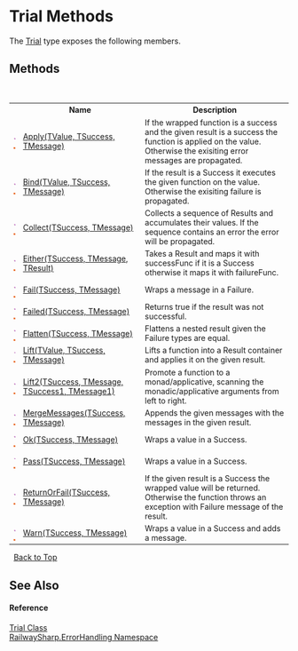 # Trial Methods
 

The <a href="T_RailwaySharp_ErrorHandling_Trial">Trial</a> type exposes the following members.


## Methods
&nbsp;<table><tr><th></th><th>Name</th><th>Description</th></tr><tr><td>![Public method](media/pubmethod.gif "Public method")![Static member](media/static.gif "Static member")</td><td><a href="M_RailwaySharp_ErrorHandling_Trial_Apply__3">Apply(TValue, TSuccess, TMessage)</a></td><td>
If the wrapped function is a success and the given result is a success the function is applied on the value. Otherwise the exisiting error messages are propagated.</td></tr><tr><td>![Public method](media/pubmethod.gif "Public method")![Static member](media/static.gif "Static member")</td><td><a href="M_RailwaySharp_ErrorHandling_Trial_Bind__3">Bind(TValue, TSuccess, TMessage)</a></td><td>
If the result is a Success it executes the given function on the value. Otherwise the exisiting failure is propagated.</td></tr><tr><td>![Public method](media/pubmethod.gif "Public method")![Static member](media/static.gif "Static member")</td><td><a href="M_RailwaySharp_ErrorHandling_Trial_Collect__2">Collect(TSuccess, TMessage)</a></td><td>
Collects a sequence of Results and accumulates their values. If the sequence contains an error the error will be propagated.</td></tr><tr><td>![Public method](media/pubmethod.gif "Public method")![Static member](media/static.gif "Static member")</td><td><a href="M_RailwaySharp_ErrorHandling_Trial_Either__3">Either(TSuccess, TMessage, TResult)</a></td><td>
Takes a Result and maps it with successFunc if it is a Success otherwise it maps it with failureFunc.</td></tr><tr><td>![Public method](media/pubmethod.gif "Public method")![Static member](media/static.gif "Static member")</td><td><a href="M_RailwaySharp_ErrorHandling_Trial_Fail__2">Fail(TSuccess, TMessage)</a></td><td>
Wraps a message in a Failure.</td></tr><tr><td>![Public method](media/pubmethod.gif "Public method")![Static member](media/static.gif "Static member")</td><td><a href="M_RailwaySharp_ErrorHandling_Trial_Failed__2">Failed(TSuccess, TMessage)</a></td><td>
Returns true if the result was not successful.</td></tr><tr><td>![Public method](media/pubmethod.gif "Public method")![Static member](media/static.gif "Static member")</td><td><a href="M_RailwaySharp_ErrorHandling_Trial_Flatten__2">Flatten(TSuccess, TMessage)</a></td><td>
Flattens a nested result given the Failure types are equal.</td></tr><tr><td>![Public method](media/pubmethod.gif "Public method")![Static member](media/static.gif "Static member")</td><td><a href="M_RailwaySharp_ErrorHandling_Trial_Lift__3">Lift(TValue, TSuccess, TMessage)</a></td><td>
Lifts a function into a Result container and applies it on the given result.</td></tr><tr><td>![Public method](media/pubmethod.gif "Public method")![Static member](media/static.gif "Static member")</td><td><a href="M_RailwaySharp_ErrorHandling_Trial_Lift2__4">Lift2(TSuccess, TMessage, TSuccess1, TMessage1)</a></td><td>
Promote a function to a monad/applicative, scanning the monadic/applicative arguments from left to right.</td></tr><tr><td>![Public method](media/pubmethod.gif "Public method")![Static member](media/static.gif "Static member")</td><td><a href="M_RailwaySharp_ErrorHandling_Trial_MergeMessages__2">MergeMessages(TSuccess, TMessage)</a></td><td>
Appends the given messages with the messages in the given result.</td></tr><tr><td>![Public method](media/pubmethod.gif "Public method")![Static member](media/static.gif "Static member")</td><td><a href="M_RailwaySharp_ErrorHandling_Trial_Ok__2">Ok(TSuccess, TMessage)</a></td><td>
Wraps a value in a Success.</td></tr><tr><td>![Public method](media/pubmethod.gif "Public method")![Static member](media/static.gif "Static member")</td><td><a href="M_RailwaySharp_ErrorHandling_Trial_Pass__2">Pass(TSuccess, TMessage)</a></td><td>
Wraps a value in a Success.</td></tr><tr><td>![Public method](media/pubmethod.gif "Public method")![Static member](media/static.gif "Static member")</td><td><a href="M_RailwaySharp_ErrorHandling_Trial_ReturnOrFail__2">ReturnOrFail(TSuccess, TMessage)</a></td><td>
If the given result is a Success the wrapped value will be returned. Otherwise the function throws an exception with Failure message of the result.</td></tr><tr><td>![Public method](media/pubmethod.gif "Public method")![Static member](media/static.gif "Static member")</td><td><a href="M_RailwaySharp_ErrorHandling_Trial_Warn__2">Warn(TSuccess, TMessage)</a></td><td>
Wraps a value in a Success and adds a message.</td></tr></table>&nbsp;
<a href="#trial-methods">Back to Top</a>

## See Also


#### Reference
<a href="T_RailwaySharp_ErrorHandling_Trial">Trial Class</a><br /><a href="N_RailwaySharp_ErrorHandling">RailwaySharp.ErrorHandling Namespace</a><br />